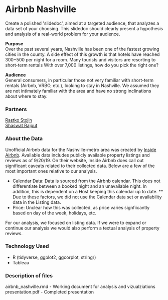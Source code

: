 # Airbnb Nashville
Create a polished 'slidedoc', aimed at a targeted audience, that analyzes a data set of your choosing. This slidedoc should clearly present a hypothesis and analysis of a real-world problem for your audience.

**Purpose**<br>
Over the past several years, Nashville has been one of the fastest growing cities in the county. A side effect of this growth is that hotels have reached $300-$500 per night for a room. Many tourists and visitors are resorting to short-term rentals With over 7,000 listings, how do you pick the right one?

**Audience**<br>
General consumers, in particular those not very familiar with short-term rentals (Airbnb, VRBO, etc.), looking to stay in Nashville. We assumed they are not intimately familiar with the area and have no strong inclinations about where to stay.

### Partners
[Rastko Stojin](https://github.com/ok-tsar)<br>
[Shaswat Rajput](https://github.com/shaswat01)


### About the Data
Unofficial Airbnb data for the Nashville-metro area was created by [Inside Airbnb](http://insideairbnb.com). Available data includes publicly available property listings and reviews as of 9/20/19.
On their website, Inside Airbnb does call out significant caveats related to their collected data. Below are a few of the most important ones relative to our analysis.
* Calendar Data: Data is sourced from the Airbnb calendar. This does not differentiate between a booked night and an unavailable night. In addition, this is dependent on a Host keeping this calendar up to date.
** Due to these factors, we did not use the Calendar data set or availability data in the Listing data.
* Price: Unclear how this was collected, as price varies signfiicantly based on day of the week, holidays, etc.

For our analysis, we focused on listing data. If we were to expand or continue our analysis we would also perform a textual analysis of property reviews.

### Technology Used 
* R (tidyverse, ggplot2, ggcorplot, stringr)
* Tableau


### Description of files
airbnb_nashville.rmd - Working document for analysis and vizualziations
presentation.pdf - Completed presentation
